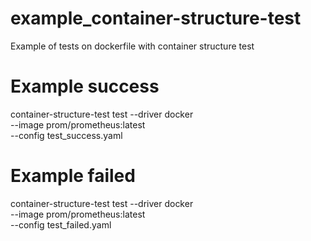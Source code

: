 # example_container-structure-test
Example of tests on dockerfile with container structure test


# Example success 

container-structure-test test --driver docker \
    --image prom/prometheus:latest \
    --config test_success.yaml


# Example failed

container-structure-test test --driver docker \
    --image prom/prometheus:latest \
    --config test_failed.yaml
